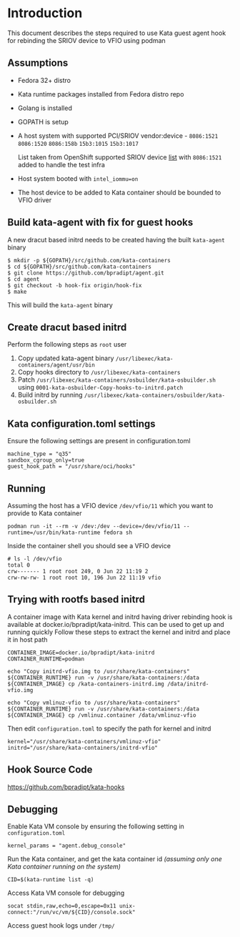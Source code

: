 # Introduction
This document describes the steps required to use Kata guest agent
hook for rebinding the SRIOV device to VFIO using podman

## Assumptions
- Fedora 32+ distro
- Kata runtime packages installed from Fedora distro repo
- Golang is installed
- GOPATH is setup
- A host system with supported PCI/SRIOV vendor:device -
    `8086:1521`
    `8086:1520`
    `8086:158b`
    `15b3:1015`
    `15b3:1017`

    List taken from OpenShift supported SRIOV device [list](https://docs.openshift.com/container-platform/4.2/networking/multiple_networks/configuring-sr-iov.html#supported-devices_configuring-sr-iov)
    with `8086:1521` added to handle the test infra

- Host system booted with `intel_iommu=on`
- The host device to be added to Kata container should be bounded to VFIO driver


## Build kata-agent with fix for guest hooks
A new dracut based initrd needs to be created having the built `kata-agent` binary
```
$ mkdir -p ${GOPATH}/src/github.com/kata-containers
$ cd ${GOPATH}/src/github.com/kata-containers
$ git clone https://github.com/bpradipt/agent.git
$ cd agent
$ git checkout -b hook-fix origin/hook-fix
$ make
```
This will build the `kata-agent` binary

## Create dracut based initrd
Perform the following steps as `root` user
1. Copy updated kata-agent binary `/usr/libexec/kata-containers/agent/usr/bin`
2. Copy hooks directory to `/usr/libexec/kata-containers`
3. Patch `/usr/libexec/kata-containers/osbuilder/kata-osbuilder.sh` using `0001-kata-osbuilder-Copy-hooks-to-initrd.patch`
4. Build initrd by running `/usr/libexec/kata-containers/osbuilder/kata-osbuilder.sh`

## Kata configuration.toml settings
Ensure the following settings are present in configuration.toml

```
machine_type = "q35"
sandbox_cgroup_only=true
guest_hook_path = "/usr/share/oci/hooks"
```

## Running
Assuming the host has a VFIO device `/dev/vfio/11` which you want to provide to Kata container

```
podman run -it --rm -v /dev:/dev --device=/dev/vfio/11 --runtime=/usr/bin/kata-runtime fedora sh
```

Inside the container shell you should see a VFIO device
```
# ls -l /dev/vfio
total 0
crw------- 1 root root 249, 0 Jun 22 11:19 2
crw-rw-rw- 1 root root 10, 196 Jun 22 11:19 vfio
```

## Trying with rootfs based initrd

A container image with Kata kernel and initrd having driver rebinding hook is available at docker.io/bpradipt/kata-initrd.
This can be used to get up and running quickly
Follow these steps to extract the kernel and initrd and place it in host path
```
CONTAINER_IMAGE=docker.io/bpradipt/kata-initrd
CONTAINER_RUNTIME=podman

echo "Copy initrd-vfio.img to /usr/share/kata-containers"
${CONTAINER_RUNTIME} run -v /usr/share/kata-containers:/data ${CONTAINER_IMAGE} cp /kata-containers-initrd.img /data/initrd-vfio.img

echo "Copy vmlinuz-vfio to /usr/share/kata-containers"
${CONTAINER_RUNTIME} run -v /usr/share/kata-containers:/data ${CONTAINER_IMAGE} cp /vmlinuz.container /data/vmlinuz-vfio
```
Then edit `configuration.toml` to specify the path for kernel and initrd
```
kernel="/usr/share/kata-containers/vmlinuz-vfio"
initrd="/usr/share/kata-containers/initrd-vfio"
```

## Hook Source Code
https://github.com/bpradipt/kata-hooks

## Debugging
Enable Kata VM console by ensuring the following setting in `configuration.toml`

```
kernel_params = "agent.debug_console"
```

Run the Kata container, and get the kata container id *(assuming only one Kata container running on the system)*
```
CID=$(kata-runtime list -q)
```
Access Kata VM console for debugging
```
socat stdin,raw,echo=0,escape=0x11 unix-connect:"/run/vc/vm/${CID}/console.sock"
```

Access guest hook logs under `/tmp/`
